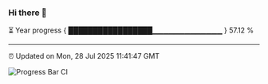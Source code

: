 ### Hi there 👋

⏳ Year progress { █████████████████▁▁▁▁▁▁▁▁▁▁▁▁▁ } 57.12 %

---

⏰ Updated on Mon, 28 Jul 2025 11:41:47 GMT

![Progress Bar CI](https://github.com/IshwaranRudhara/GIT-ACTION/workflows/Progress%20Bar%20CI/badge.svg)
